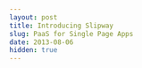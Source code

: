 ```yaml
---
layout: post
title: Introducing Slipway 
slug: PaaS for Single Page Apps
date: 2013-08-06
hidden: true
---
```



